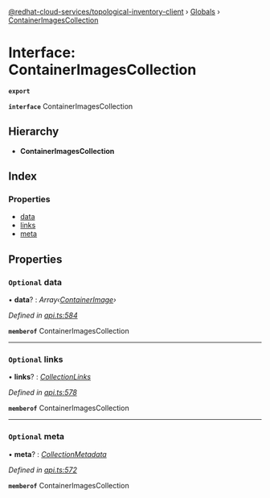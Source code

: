 [@redhat-cloud-services/topological-inventory-client](../README.md) › [Globals](../globals.md) › [ContainerImagesCollection](containerimagescollection.md)

# Interface: ContainerImagesCollection

**`export`** 

**`interface`** ContainerImagesCollection

## Hierarchy

* **ContainerImagesCollection**

## Index

### Properties

* [data](containerimagescollection.md#optional-data)
* [links](containerimagescollection.md#optional-links)
* [meta](containerimagescollection.md#optional-meta)

## Properties

### `Optional` data

• **data**? : *Array‹[ContainerImage](containerimage.md)›*

*Defined in [api.ts:584](https://github.com/RedHatInsights/javascript-clients.gi/blob/master/packages/topological-inventory/api.ts#L584)*

**`memberof`** ContainerImagesCollection

___

### `Optional` links

• **links**? : *[CollectionLinks](collectionlinks.md)*

*Defined in [api.ts:578](https://github.com/RedHatInsights/javascript-clients.gi/blob/master/packages/topological-inventory/api.ts#L578)*

**`memberof`** ContainerImagesCollection

___

### `Optional` meta

• **meta**? : *[CollectionMetadata](collectionmetadata.md)*

*Defined in [api.ts:572](https://github.com/RedHatInsights/javascript-clients.gi/blob/master/packages/topological-inventory/api.ts#L572)*

**`memberof`** ContainerImagesCollection
